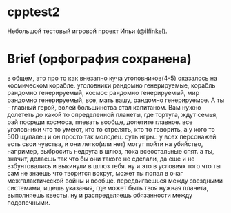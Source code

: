 # cpptest2

Небольшой тестовый игровой проект Ильи (@ilfinkel).

# Brief (орфография сохранена)
в общем, это про то как внезапно куча уголовников(4-5) оказалось на космическом корабле. уголовники рандомно генерируемые, корабль рандомно генерируемый, космос рандомно генерируемый, мир рандомно генерируемый, все, мать вашу, рандомно генерируемое. А ты - главный герой, волей большинства стал капитаном. Вам нужно долететь до какой то определенной планеты, где тортуга, ждут семья, рай посреди космоса, плевать вообще, долетите главное. все уголовники что то умеют, кто то стрелять, кто то говорить, а у кого то 500 щупалец и он просто так молодец. суть игры.: у всех персонажей есть свои чувства, и они легко(или нет) могут пойти на убийство, например, выбросить недруга в шлюз, пока всеостальные спят. а ты, значит, делаешь так что бы они такого не сделали, да еще и не взбунтовались и выкинули в шлюз тебя. ну и это в условиях того что ты сам не знаешь что творится вокруг, может ты попал в очаг межгалактической войны и вообще. передвигаешься между звездными системами, ищешь указания, где может быть твоя нужная планета, выполняешь квесты. ну и распределяешь обязанности между подопечными.
